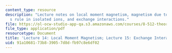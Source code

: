 ```yaml
---
content_type: resource
description: "Lecture notes on local moment magnetism, magnetism due to spins, Hund\u2019\
  s rule in isolated ions, and exchange interactions."
file: https://ol-ocw-studio-app-qa.s3.amazonaws.com/courses/8-512-theory-of-solids-ii-spring-2009/91a1068173b839057d8dfb97c8e6df02_MIT8_512s09_lec14_15.pdf
file_type: application/pdf
resourcetype: Document
title: 'Lecture 14: Local Moment Magnetism; Lecture 15: Exchange Interactions'
uid: 91a10681-73b8-3905-7d8d-fb97c8e6df02
---
```

